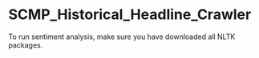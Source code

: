 # SCMP_Historical_Headline_Crawler

To run sentiment analysis, make sure you have downloaded all NLTK packages.
